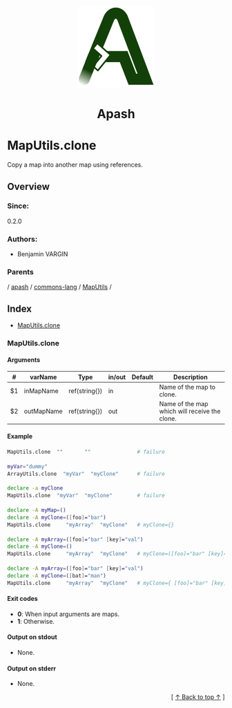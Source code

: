 
<div align='center' id='apash-top'>
  <a href='https://github.com/hastec-fr/apash'>
    <img alt='apash-logo' src='../../../../../../assets/apash-logo.svg'/>
  </a>

  # Apash
</div>

# MapUtils.clone

Copy a map into another map using references.

## Overview

### Since:
0.2.0

### Authors:
* Benjamin VARGIN

### Parents
<!-- apash.parentBegin -->
[](../../../../.md) / [apash](../../../apash.md) / [commons-lang](../../commons-lang.md) / [MapUtils](../MapUtils.md) / 
<!-- apash.parentEnd -->

## Index

* [MapUtils.clone](#maputilsclone)

### MapUtils.clone

#### Arguments
| #      | varName        | Type          | in/out   | Default    | Description                          |
|--------|----------------|---------------|----------|------------|--------------------------------------|
| $1     | inMapName      | ref(string{}) | in       |            | Name of the map to clone.            |
| $2     | outMapName     | ref(string{}) | out      |            | Name of the map which will receive the clone.|

#### Example
```bash
MapUtils.clone  ""       ""               # failure

myVar="dummy"
ArrayUtils.clone  "myVar"  "myClone"      # failure

declare -a myClone
MapUtils.clone  "myVar"  "myClone"        # failure

declare -A myMap=()
declare -A myClone=([foo]="bar")
MapUtils.clone     "myArray"  "myClone"   # myClone={}

declare -A myArray=([foo]="bar" [key]="val")
declare -A myClone=()
MapUtils.clone     "myArray"  "myClone"   # myClone=([foo]="bar" [key]="val")

declare -A myArray=([foo]="bar" [key]="val")
declare -A myClone=([bat]="man")
MapUtils.clone     "myArray"  "myClone"   # myClone={ [foo]="bar" [key]="val" }

```

#### Exit codes

* **0**: When input arguments are maps.
* **1**: Otherwise.

#### Output on stdout

* None.

#### Output on stderr

* None.


  <div align='right'>[ <a href='#apash-top'>↑ Back to top ↑</a> ]</div>

